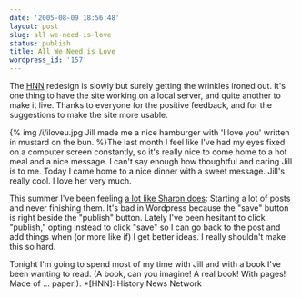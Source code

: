 ```yaml
---
date: '2005-08-09 18:56:48'
layout: post
slug: all-we-need-is-love
status: publish
title: All We Need is Love
wordpress_id: '157'
---
```


The [HNN](http://hnn.us) redesign is slowly but surely getting the wrinkles ironed out. It's one thing to have the site working on a local server, and quite another to make it live. Thanks to everyone for the positive feedback, and for the suggestions to make the site more usable.




{% img /i/iloveu.jpg Jill made me a nice hamburger with 'I love you' written in mustard on the bun. %}The last month I feel like I've had my eyes fixed on a computer screen constantly, so it's really nice to come home to a hot meal and a nice message. I can't say enough how thoughtful and caring Jill is to me. Today I came home to a nice dinner with a sweet message. Jill's really cool. I love her very much.




This summer I've been feeling [a lot like Sharon does](http://www.earlymodernweb.org.uk/emn/index.php/archives/2005/08/over-to-you/): Starting a lot of posts and never finishing them. It's bad in Wordpress because the "save" button is right beside the "publish" button. Lately I've been hesitant to click "publish," opting instead to click "save" so I can go back to the post and add things when (or more like if) I get better ideas. I really shouldn't make this so hard.




Tonight I'm going to spend most of my time with Jill and with a book I've been wanting to read. (A book, can you imagine! A real book! With pages! Made of ... paper!).
  *[HNN]: History News Network
